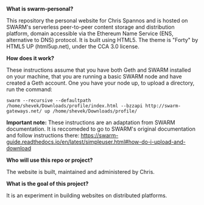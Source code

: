 **What is swarm-personal?**
 
This repository the personal website for Chris Spannos and is hosted on SWARM's serverless peer-to-peer content storage and distribution platform, domain accessible via the Ethereum Name Service (ENS, alternative to DNS) protocol. It is built using HTML5. The theme is "Forty" by HTML5 UP (html5up.net), under the CCA 3.0 license.

**How does it work?**

These instructions assume that you have both Geth and SWARM installed on your machine, that you are running a basic SWARM node and have created a Geth account. One you have your node up, to upload a directory, run the command: 

```
swarm --recursive --defaultpath /home/shevek/Downloads/profile/index.html --bzzapi http://swarm-gateways.net/ up /home/shevek/Downloads/profile/

```
**Important note:** These instructions are an adaptation from SWARM documentation. It is reccomeded to go to SWARM's original documentation and follow instructions there: https://swarm-guide.readthedocs.io/en/latest/simpleuser.html#how-do-i-upload-and-download 

**Who will use this repo or project?**

The website is built, maintained and administered by Chris. 

**What is the goal of this project?**

It is an experiment in building websites on distributed platforms.
